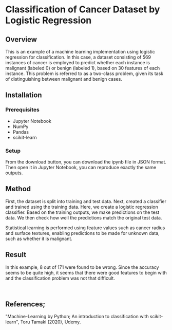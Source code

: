 # Classification of Cancer Dataset by Logistic Regression

## Overview

This is an example of a machine learning implementation using logistic regression for classification. In this case, a dataset consisting of 569 instances of cancer is employed to predict whether each instance is malignant (labeled 0) or benign (labeled 1), based on 30 features of each instance. This problem is referred to as a two-class problem, given its task of distinguishing between malignant and benign cases.

## Installation

### Prerequisites
- Jupyter Notebook
- NumPy
- Pandas
- scikit-learn

### Setup
From the download button, you can download the ipynb file in JSON format. Then open it in Jupyter Notebook, you can reproduce exactly the same outputs.

## Method
First, the dataset is split into training and test data. Next, created a classifier and trained using the training data. Here, we create a logistic regression classifier. Based on the training outputs, we make predictions on the test data. We then check how well the predictions match the original test data.

Statistical learning is performed using feature values such as cancer radius and surface textures, enabling predictions to be made for unknown data, such as whether it is malignant.

## Result
In this example, 8 out of 171 were found to be wrong. Since the accuracy seems to be quite high, it seems that there were good features to begin with and the classification problem was not that difficult.

</br>


## References;
"Machine-Learning by Python; An introduction to classification with scikit-learn", Toru Tamaki (2020), Udemy.



